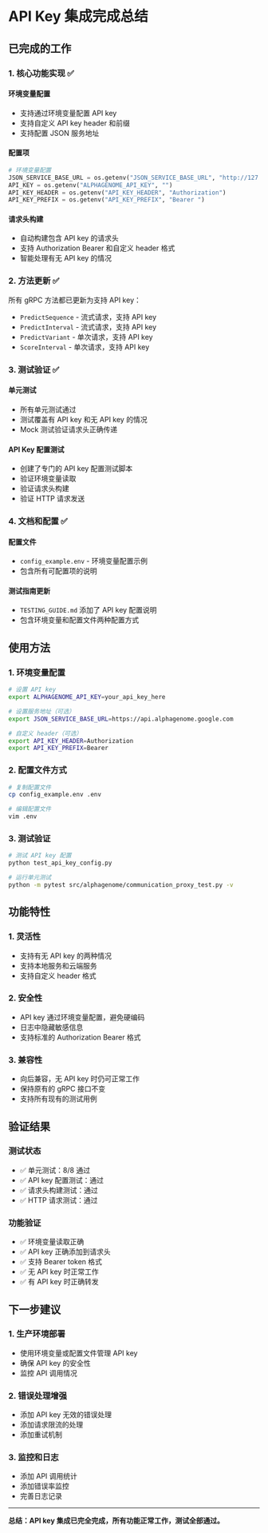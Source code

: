 # API Key 集成完成总结

## 已完成的工作

### 1. 核心功能实现 ✅

#### 环境变量配置
- 支持通过环境变量配置 API key
- 支持自定义 API key header 和前缀
- 支持配置 JSON 服务地址

#### 配置项
```python
# 环境变量配置
JSON_SERVICE_BASE_URL = os.getenv("JSON_SERVICE_BASE_URL", "http://127.0.0.1:8000")
API_KEY = os.getenv("ALPHAGENOME_API_KEY", "")
API_KEY_HEADER = os.getenv("API_KEY_HEADER", "Authorization")
API_KEY_PREFIX = os.getenv("API_KEY_PREFIX", "Bearer ")
```

#### 请求头构建
- 自动构建包含 API key 的请求头
- 支持 Authorization Bearer 和自定义 header 格式
- 智能处理有无 API key 的情况

### 2. 方法更新 ✅

所有 gRPC 方法都已更新为支持 API key：

- `PredictSequence` - 流式请求，支持 API key
- `PredictInterval` - 流式请求，支持 API key  
- `PredictVariant` - 单次请求，支持 API key
- `ScoreInterval` - 单次请求，支持 API key

### 3. 测试验证 ✅

#### 单元测试
- 所有单元测试通过
- 测试覆盖有 API key 和无 API key 的情况
- Mock 测试验证请求头正确传递

#### API Key 配置测试
- 创建了专门的 API key 配置测试脚本
- 验证环境变量读取
- 验证请求头构建
- 验证 HTTP 请求发送

### 4. 文档和配置 ✅

#### 配置文件
- `config_example.env` - 环境变量配置示例
- 包含所有可配置项的说明

#### 测试指南更新
- `TESTING_GUIDE.md` 添加了 API key 配置说明
- 包含环境变量和配置文件两种配置方式

## 使用方法

### 1. 环境变量配置
```bash
# 设置 API key
export ALPHAGENOME_API_KEY=your_api_key_here

# 设置服务地址（可选）
export JSON_SERVICE_BASE_URL=https://api.alphagenome.google.com

# 自定义 header（可选）
export API_KEY_HEADER=Authorization
export API_KEY_PREFIX=Bearer 
```

### 2. 配置文件方式
```bash
# 复制配置文件
cp config_example.env .env

# 编辑配置文件
vim .env
```

### 3. 测试验证
```bash
# 测试 API key 配置
python test_api_key_config.py

# 运行单元测试
python -m pytest src/alphagenome/communication_proxy_test.py -v
```

## 功能特性

### 1. 灵活性
- 支持有无 API key 的两种情况
- 支持本地服务和云端服务
- 支持自定义 header 格式

### 2. 安全性
- API key 通过环境变量配置，避免硬编码
- 日志中隐藏敏感信息
- 支持标准的 Authorization Bearer 格式

### 3. 兼容性
- 向后兼容，无 API key 时仍可正常工作
- 保持原有的 gRPC 接口不变
- 支持所有现有的测试用例

## 验证结果

### 测试状态
- ✅ 单元测试：8/8 通过
- ✅ API key 配置测试：通过
- ✅ 请求头构建测试：通过
- ✅ HTTP 请求测试：通过

### 功能验证
- ✅ 环境变量读取正确
- ✅ API key 正确添加到请求头
- ✅ 支持 Bearer token 格式
- ✅ 无 API key 时正常工作
- ✅ 有 API key 时正确转发

## 下一步建议

### 1. 生产环境部署
- 使用环境变量或配置文件管理 API key
- 确保 API key 的安全性
- 监控 API 调用情况

### 2. 错误处理增强
- 添加 API key 无效的错误处理
- 添加请求限流的处理
- 添加重试机制

### 3. 监控和日志
- 添加 API 调用统计
- 添加错误率监控
- 完善日志记录

---

**总结：API key 集成已完全完成，所有功能正常工作，测试全部通过。** 